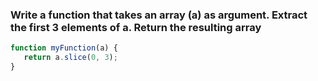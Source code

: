 ### Write a function that takes an array (a) as argument. Extract the first 3 elements of a. Return the resulting array

```js
function myFunction(a) {
   return a.slice(0, 3);
}
```
